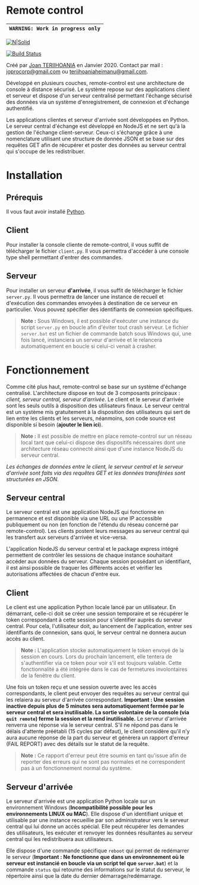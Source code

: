 # Remote control

| `WARNING: Work in progress only` |
| --- |

[![N|Solid](https://img.shields.io/badge/Made%20with-Python-1f425f.svg)](https://www.python.org/)

[![Build Status](https://travis-ci.org/joan-teriihoania/remote-control.svg?branch=master)](https://travis-ci.org/joan-teriihoania/remote-control)

Créé par [Joan TERIIHOANIA](http://joan-teriihoania.fr/) en Janvier 2020. Contact par mail : joprocorp@gmail.com ou teriihoaniaheimanu@gmail.com.

Développé en plusieurs couches, remote-control est une architecture de console à distance sécurisé. Le système repose sur des applications client et serveur et dispose d'un serveur centralisé permettant l'échange sécurisé des données via un système d'enregistrement, de connexion et d'échange authentifié.

Les applications clientes et serveur d'arrivée sont développées en Python. Le serveur central d'échange est développé en NodeJS et ne sert qu'à la gestion de l'échange client-serveur. Ceux-ci s'échange grâce à une nomenclature utilisant une structure de donnée JSON et se base sur des requêtes GET afin de récupérer et poster des données au serveur central qui s'occupe de les redistribuer.

# Installation

## Prérequis
Il vous faut avoir installé [Python](https://www.python.org/).

## Client
Pour installer la console cliente de remote-control, il vous suffit de télécharger le fichier `client.py`. Il vous permettra d'accéder à une console type shell permettant d'entrer des commandes.

## Serveur
Pour installer un serveur **d'arrivée**, il vous suffit de télécharger le fichier `server.py`. Il vous permettra de lancer une instance de recueil et d'exécution des commandes envoyées à destination de ce serveur en particulier. Vous pouvez spécifier des identifiants de connexion spécifiques.

> **Note :** Sous Windows, il est possible d'exécuter une instance du script `server.py` en boucle afin d'éviter tout crash serveur. Le fichier `server.bat` est un fichier de commande batch sous Windows qui, une fois lancé, instanciera un serveur d'arrivée et le relancera automatiquement en boucle si celui-ci venait à crasher.

# Fonctionnement
Comme cité plus haut, remote-control se base sur un système d'échange centralisé. L'architecture dispose en tout de 3 composants principaux : *client, serveur central, serveur d'arrivée*. Le client et le serveur d'arrivée sont les seuls outils à disposition des utilisateurs finaux. Le serveur central est un système mis gratuitement à la disposition des utilisateurs qui sert de lien entre les clients et les serveurs, néanmoins, son code source est disponible si besoin (**ajouter le lien ici**).

> **Note :** Il est possible de mettre en place remote-control sur un réseau local tant que celui-ci dispose des dispositifs nécessaires dont une architecture réseau connecté ainsi que d'une instance NodeJS du serveur central.

*Les échanges de données entre le client, le serveur central et le serveur d'arrivée sont faits via des requêtes GET et les données transférées sont structurées en JSON.*

## Serveur central
Le serveur central est une application NodeJS qui fonctionne en permanence et est disponible via une URL ou une IP accessible publiquement ou non (en fonction de l'étendu du réseau concerné par remote-control). Les clients postent leurs messages au serveur central qui les transfert aux serveurs d'arrivée et vice-versa.

L'application NodeJS du serveur central et le package express intégré permettent de contrôler les sessions de chaque instance souhaitant accéder aux données du serveur. Chaque session possédant un identifiant, il est ainsi possible de traquer les différents accès et vérifier les autorisations affectées de chacun d'entre eux.

## Client
Le client est une application Python locale lancé par un utilisateur. En démarrant, celle-ci doit se créer une session temporaire et se récupérer le token correspondant à cette session pour s'identifier auprès du serveur central. Pour cela, l'utilisateur doit, au lancement de l'application, entrer ses identifiants de connexion, sans quoi, le serveur central ne donnera aucun accès au client.

> **Note :** L'application stocke automatiquement le token envoyé de la session en cours. Lors du prochain lancement, elle tentera de s'authentifier via ce token pour voir s'il est toujours valable. Cette fonctionnalité a été intégrée dans le cas de fermetures involontaires de la fenêtre du client.

Une fois un token reçu et une session ouverte avec les accès correspondants, le client peut envoyer des requêtes au serveur central qui les relaiera au serveur d'arrivée correspondant. **Important : Une session inactive depuis plus de 5 minutes sera automatiquement fermée par le serveur central et sera inutilisable. La sortie volontaire de la console (via `quit remote`) ferme la session et la rend inutilisable.** Le serveur d'arrivée renverra une réponse via le serveur central. S'il ne répond pas dans le délais d'attente préétabli (15 cycles par défaut), le client considère qu'il n'y aura aucune réponse de la part du serveur et génèrera un rapport d'erreur (FAIL REPORT) avec des détails sur le statut de la requête.

> **Note :** Ce rapport d'erreur peut être soumis en tant qu'issue afin de reporter des erreurs qui ne sont pas normales et ne correspondent pas à un fonctionnement normal du système.

## Serveur d'arrivée
Le serveur d'arrivée est une application Python locale sur un environnement Windows (**Incompatibilité possible pour les environnements LINUX ou MAC**). Elle dispose d'un identifiant unique et utilisable par une instance recueillie par son administrateur vers le serveur central qui lui donne un accès spécial. Elle peut récupérer les demandes des utilisateurs, les exécuter et renvoyer les données résultantes au serveur central qui les redistribuera aux utilisateurs.

Elle dispose d'une commande spécifique `reboot` qui permet de redémarrer le serveur (**Important : Ne fonctionne que dans un environnement où le serveur est instancié en boucle via un script tel que `server.bat`**) et la commande `status` qui retourne des informations sur le statut du serveur, le répertoire ainsi que la date du dernier démarrage/redémarrage.